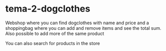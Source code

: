 # tema-2-dogclothes

Webshop where you can find dogclothes with name and price and a shoppingbag where you can add and remove items and see the total sum. Also possible to add more of the same product

You can also search for products in the store

